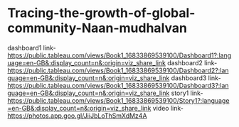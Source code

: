 # Tracing-the-growth-of-global-community-Naan-mudhalvan

dashboard1 link-https://public.tableau.com/views/Book1_16833869539100/Dashboard1?:language=en-GB&:display_count=n&:origin=viz_share_link
dashboard2 link-https://public.tableau.com/views/Book1_16833869539100/Dashboard2?:language=en-GB&:display_count=n&:origin=viz_share_link
dashboard3 link-https://public.tableau.com/views/Book1_16833869539100/Dashboard3?:language=en-GB&:display_count=n&:origin=viz_share_link
story1 link-https://public.tableau.com/views/Book1_16833869539100/Story1?:language=en-GB&:display_count=n&:origin=viz_share_link
video link-https://photos.app.goo.gl/JiiJbLoThSmXdMz4A
